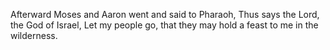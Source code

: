 Afterward Moses and Aaron went and said to Pharaoh, Thus says the Lord, the God of Israel, Let my people go, that they may hold a feast to me in the wilderness.
